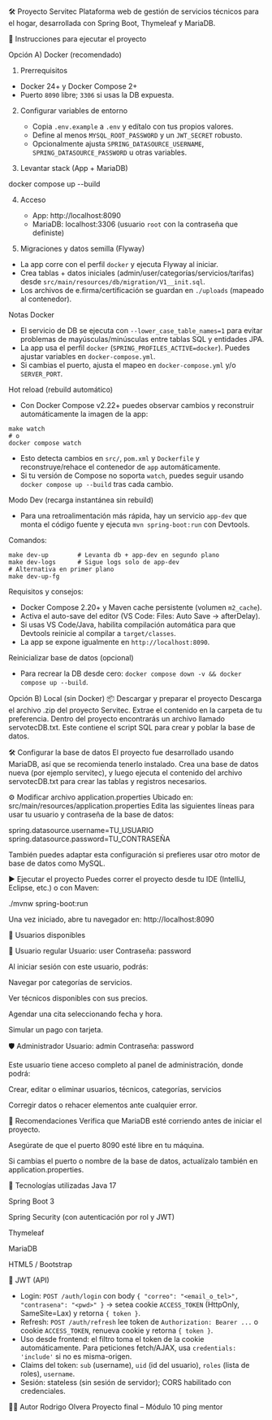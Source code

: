 🛠️ Proyecto Servitec
Plataforma web de gestión de servicios técnicos para el hogar, desarrollada con Spring Boot, Thymeleaf y MariaDB.

🚀 Instrucciones para ejecutar el proyecto

Opción A) Docker (recomendado)

1) Prerrequisitos
- Docker 24+ y Docker Compose 2+
- Puerto `8090` libre; `3306` si usas la DB expuesta.

2) Configurar variables de entorno
   - Copia `.env.example` a `.env` y edítalo con tus propios valores.
   - Define al menos `MYSQL_ROOT_PASSWORD` y un `JWT_SECRET` robusto.
   - Opcionalmente ajusta `SPRING_DATASOURCE_USERNAME`, `SPRING_DATASOURCE_PASSWORD` u otras variables.

3) Levantar stack (App + MariaDB)

docker compose up --build

4) Acceso
   - App: http://localhost:8090
   - MariaDB: localhost:3306 (usuario `root` con la contraseña que definiste)

5) Migraciones y datos semilla (Flyway)
- La app corre con el perfil `docker` y ejecuta Flyway al iniciar.
- Crea tablas + datos iniciales (admin/user/categorías/servicios/tarifas) desde `src/main/resources/db/migration/V1__init.sql`.
- Los archivos de e.firma/certificación se guardan en `./uploads` (mapeado al contenedor).

Notas Docker
- El servicio de DB se ejecuta con `--lower_case_table_names=1` para evitar problemas de mayúsculas/minúsculas entre tablas SQL y entidades JPA.
- La app usa el perfil `docker` (`SPRING_PROFILES_ACTIVE=docker`). Puedes ajustar variables en `docker-compose.yml`.
- Si cambias el puerto, ajusta el mapeo en `docker-compose.yml` y/o `SERVER_PORT`.

Hot reload (rebuild automático)
- Con Docker Compose v2.22+ puedes observar cambios y reconstruir automáticamente la imagen de la app:

```
make watch
# o
docker compose watch
```

- Esto detecta cambios en `src/`, `pom.xml` y `Dockerfile` y reconstruye/rehace el contenedor de `app` automáticamente.
- Si tu versión de Compose no soporta `watch`, puedes seguir usando `docker compose up --build` tras cada cambio.

Modo Dev (recarga instantánea sin rebuild)
- Para una retroalimentación más rápida, hay un servicio `app-dev` que monta el código fuente y ejecuta `mvn spring-boot:run` con Devtools.

Comandos:
```
make dev-up        # Levanta db + app-dev en segundo plano
make dev-logs      # Sigue logs solo de app-dev
# Alternativa en primer plano
make dev-up-fg
```

Requisitos y consejos:
- Docker Compose 2.20+ y Maven cache persistente (volumen `m2_cache`).
- Activa el auto-save del editor (VS Code: Files: Auto Save → afterDelay).
- Si usas VS Code/Java, habilita compilación automática para que Devtools reinicie al compilar a `target/classes`.
- La app se expone igualmente en `http://localhost:8090`.

Reinicializar base de datos (opcional)
- Para recrear la DB desde cero: `docker compose down -v && docker compose up --build`.

Opción B) Local (sin Docker)
📦 Descargar y preparar el proyecto
Descarga el archivo .zip del proyecto Servitec.
Extrae el contenido en la carpeta de tu preferencia.
Dentro del proyecto encontrarás un archivo llamado servotecDB.txt. Este contiene el script SQL para crear y poblar la base de datos.

🛠️ Configurar la base de datos
El proyecto fue desarrollado usando MariaDB, así que se recomienda tenerlo instalado.
Crea una base de datos nueva (por ejemplo servitec), y luego ejecuta el contenido del archivo servotecDB.txt para crear las tablas y registros necesarios.

⚙️ Modificar archivo application.properties
Ubicado en: src/main/resources/application.properties
Edita las siguientes líneas para usar tu usuario y contraseña de la base de datos:

spring.datasource.username=TU_USUARIO
spring.datasource.password=TU_CONTRASEÑA

También puedes adaptar esta configuración si prefieres usar otro motor de base de datos como MySQL.

▶️ Ejecutar el proyecto
Puedes correr el proyecto desde tu IDE (IntelliJ, Eclipse, etc.) o con Maven:

./mvnw spring-boot:run

Una vez iniciado, abre tu navegador en:
http://localhost:8090

👥 Usuarios disponibles

🔑 Usuario regular
Usuario: user
Contraseña: password

Al iniciar sesión con este usuario, podrás:

Navegar por categorías de servicios.

Ver técnicos disponibles con sus precios.

Agendar una cita seleccionando fecha y hora.

Simular un pago con tarjeta.

🛡️ Administrador
Usuario: admin
Contraseña: password

Este usuario tiene acceso completo al panel de administración, donde podrá:

Crear, editar o eliminar usuarios, técnicos, categorías, servicios

Corregir datos o rehacer elementos ante cualquier error.

🧪 Recomendaciones
Verifica que MariaDB esté corriendo antes de iniciar el proyecto.

Asegúrate de que el puerto 8090 esté libre en tu máquina.

Si cambias el puerto o nombre de la base de datos, actualízalo también en application.properties.

📄 Tecnologías utilizadas
Java 17

Spring Boot 3

Spring Security (con autenticación por rol y JWT)

Thymeleaf

MariaDB

HTML5 / Bootstrap

🔐 JWT (API)
- Login: `POST /auth/login` con body `{ "correo": "<email_o_tel>", "contrasena": "<pwd>" }` → setea cookie `ACCESS_TOKEN` (HttpOnly, SameSite=Lax) y retorna `{ token }`.
- Refresh: `POST /auth/refresh` lee token de `Authorization: Bearer ...` o cookie `ACCESS_TOKEN`, renueva cookie y retorna `{ token }`.
- Uso desde frontend: el filtro toma el token de la cookie automáticamente. Para peticiones fetch/AJAX, usa `credentials: 'include'` si no es misma-origen.
- Claims del token: `sub` (username), `uid` (id del usuario), `roles` (lista de roles), `username`.
- Sesión: stateless (sin sesión de servidor); CORS habilitado con credenciales.


👨‍💻 Autor
Rodrigo Olvera
Proyecto final – Módulo 10
ping mentor
